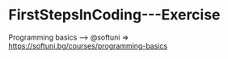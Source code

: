 # FirstStepsInCoding---Exercise

Programming basics -->  @softuni => https://softuni.bg/courses/programming-basics
